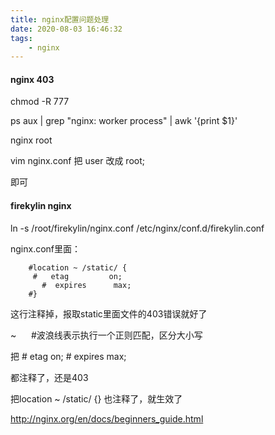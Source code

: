 ```yaml
---
title: nginx配置问题处理
date: 2020-08-03 16:46:32
tags:
    - nginx
---
```


#### nginx 403
chmod -R 777


ps aux | grep "nginx: worker process" | awk '{print $1}'

nginx 
root

vim nginx.conf
把 user  改成 root;

即可


#### firekylin nginx
ln -s /root/firekylin/nginx.conf /etc/nginx/conf.d/firekylin.conf

nginx.conf里面：
```
    #location ~ /static/ {
     #   etag         on;
       #  expires      max;
    #} 
```

这行注释掉，报取static里面文件的403错误就好了

~      #波浪线表示执行一个正则匹配，区分大小写

把     #   etag         on;
       #  expires      max;

都注释了，还是403

把location ~ /static/ {}
也注释了，就生效了


http://nginx.org/en/docs/beginners_guide.html